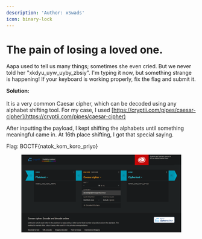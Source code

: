 ```yaml
---
description: 'Author: xSwads'
icon: binary-lock
---
```


# The pain of losing a loved one.

Aapa used to tell us many things; sometimes she even cried. But we never told her "xkdyu\_uyw\_uyby\_zbsiy". I'm typing it now, but something strange is happening! If your keyboard is working properly, fix the flag and submit it.



**Solution:**\
\
It is a very common Caesar cipher, which can be decoded using any alphabet shifting tool. For my case, I used [https://cryptii.com/pipes/caesar-cipher](https://cryptii.com/pipes/caesar-cipher)



After inputting the payload, I kept shifting the alphabets until something meaningful came in. At 16th place shifting, I got that special saying.



Flag: BOCTF{natok\_kom\_koro\_priyo}



<figure><img src="../../.gitbook/assets/image (6).png" alt=""><figcaption></figcaption></figure>
